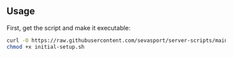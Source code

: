 ## Usage

First, get the script and make it executable:

```bash
curl -O https://raw.githubusercontent.com/sevasport/server-scripts/main/initial-setup.sh
chmod +x initial-setup.sh
```
